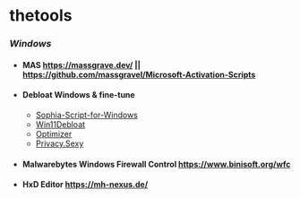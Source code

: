 # thetools

### *Windows*

* ####  MAS https://massgrave.dev/ || https://github.com/massgravel/Microsoft-Activation-Scripts 
* ####  Debloat Windows & fine-tune
   * [Sophia-Script-for-Windows](https://github.com/farag2/Sophia-Script-for-Windows)
   * [Win11Debloat](https://github.com/Raphire/Win11Debloat)
   * [Optimizer](https://github.com/hellzerg/optimizer)
   * [Privacy.Sexy](https://github.com/undergroundwires/privacy.sexy)
* ####  Malwarebytes Windows Firewall Control https://www.binisoft.org/wfc

* ####  HxD Editor https://mh-nexus.de/
